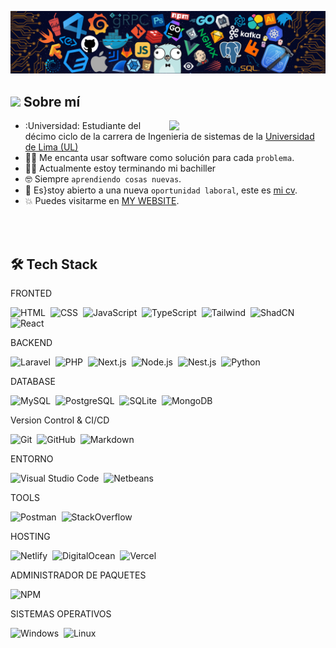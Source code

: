 <p align="center"><img src="https://raw.githubusercontent.com/KevinPatel04/KevinPatel04/master/header.png"></p>

## <picture><img src = "https://github.com/7oSkaaa/7oSkaaa/blob/main/Images/about_me.gif?raw=true" width = 50px></picture> Sobre mí

<picture> <img align="right" src="https://github.com/7oSkaaa/7oSkaaa/blob/main/Images/Right_Side.gif?raw=true" width = 250px></picture>



- :Universidad: Estudiante del décimo ciclo de la carrera de Ingenieria de sistemas de la [Universidad de Lima (UL)](https://www.ulima.edu.pe/)
- :technologist: Me encanta usar software como solución para cada `problema`.
- :student: Actualmente estoy terminando mi bachiller
- :nerd_face: Siempre `aprendiendo cosas nuevas`.
- :thinking: Es}stoy abierto a una nueva `oportunidad laboral`, este es [mi cv]().
- :boom: Puedes visitarme en [MY WEBSITE](https://bryanavalosloaypardo.netlify.app/).
<br>
<br>




## 🛠️ Tech Stack

FRONTED

![HTML](https://img.shields.io/badge/-HTML-05122A?style=flat&logo=HTML5)&nbsp;
![CSS](https://img.shields.io/badge/-CSS-05122A?style=flat&logo=CSS3&logoColor=1572B6)&nbsp;
![JavaScript](https://img.shields.io/badge/-JavaScript-05122A?style=flat&logo=javascript)&nbsp;
![TypeScript](https://img.shields.io/badge/-TypeScript-000?&logo=TypeScript&logoColor=007ACC)&nbsp;
![Tailwind](https://img.shields.io/badge/tailwindcss-0F172A?&logo=tailwindcss)&nbsp;
![ShadCN](https://img.shields.io/badge/shadcn/ui-000000?style=flat&logo=shadcnui&logoColor=white)&nbsp;
![React](https://img.shields.io/badge/-React-05122A?style=flat&logo=react)&nbsp;

BACKEND

![Laravel](https://img.shields.io/badge/Laravel-05122A?style=flat&logo=laravel&logoColor=red)&nbsp;
![PHP](https://img.shields.io/badge/-PHP-000?&logo=PHP)&nbsp;
![Next.js](https://img.shields.io/badge/NextJs-000000?style=flat&logo=next.js&logoColor=white)&nbsp;
![Node.js](https://img.shields.io/badge/-Node.js-05122A?style=flat&logo=node.js)&nbsp;
![Nest.js](https://img.shields.io/badge/-NestJs-ea2845?style=flat-square&logo=nestjs&logoColor=white)&nbsp;
![Python](https://img.shields.io/badge/-Python-05122A?style=flat&logo=python)&nbsp;

DATABASE

![MySQL](https://img.shields.io/badge/-MySQL-000?&logo=MySQL)&nbsp;
![PostgreSQL](https://img.shields.io/badge/PostgreSQL-316192?logo=postgresql&logoColor=white)&nbsp;
![SQLite](https://img.shields.io/badge/-SQLite-000?&logo=SQLite)&nbsp;
![MongoDB](https://img.shields.io/badge/-MongoDB-000?&logo=MongoDB)&nbsp;

Version Control & CI/CD

![Git](https://img.shields.io/badge/-Git-05122A?style=flat&logo=git)&nbsp;
![GitHub](https://img.shields.io/badge/-GitHub-05122A?style=flat&logo=github)&nbsp;
![Markdown](https://img.shields.io/badge/-Markdown-05122A?style=flat&logo=markdown)&nbsp;

ENTORNO

![Visual Studio Code](https://img.shields.io/badge/-Visual%20Studio%20Code-05122A?style=flat&logo=visual-studio-code&logoColor=007ACC)&nbsp;
![Netbeans](https://img.shields.io/badge/NetBeans%20IDE-1B6AC6.svg?logo=apache-netbeans-ide&logoColor=white)&nbsp;

TOOLS

![Postman](https://img.shields.io/badge/-Postman-000?&logo=Postman)&nbsp;
![StackOverflow](https://img.shields.io/badge/-Stack%20Overflow-FE7A16?logo=stack-overflow&logoColor=white)&nbsp;

HOSTING

![Netlify](https://img.shields.io/badge/netlify-%23000000.svg?style=for-the-badge&logo=netlify&logoColor=#00C7B7)&nbsp;
![DigitalOcean](https://img.shields.io/badge/DigitalOcean-%230167ff.svg?logo=digitalOcean&logoColor=white)&nbsp;
![Vercel](https://img.shields.io/badge/vercel-%23000000.svg?style=for-the-badge&logo=vercel&logoColor=white)&nbsp;

ADMINISTRADOR DE PAQUETES

![NPM](https://img.shields.io/badge/NPM-%23000000.svg?style=for-the-badge&logo=npm&logoColor=white)&nbsp;

SISTEMAS OPERATIVOS

![Windows](https://img.shields.io/badge/Windows-0078D6?style=for-the-badge&logo=windows&logoColor=white)&nbsp;
![Linux](https://img.shields.io/badge/-Linux-222222?style=flat&logo=linux&logoColor=FCC624)&nbsp;
